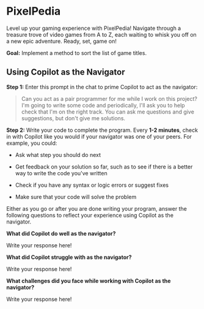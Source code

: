 # PixelPedia

Level up your gaming experience with PixelPedia! Navigate through a treasure trove of video games from A to Z, each waiting to whisk you off on a new epic adventure. Ready, set, game on!

**Goal:** Implement a method to sort the list of game titles.

## Using Copilot as the Navigator

**Step 1:** Enter this prompt in the chat to prime Copilot to act as the navigator:

> Can you act as a pair programmer for me while I work on this project? I'm going to write some code and periodically, I'll ask you to help check that I'm on the right track. You can ask me questions and give suggestions, but don't give me solutions.

**Step 2:** Write your code to complete the program. Every **1-2 minutes**, check in with Copilot like you would if your navigator was one of your peers. For example, you could:

   * Ask what step you should do next

   * Get feedback on your solution so far, such as to see if there is a better way to write the code you've written

   * Check if you have any syntax or logic errors or suggest fixes

   * Make sure that your code will solve the problem

Either as you go or after you are done writing your program, answer the following questions to reflect your experience using Copilot as the navigator.

**What did Copilot do well as the navigator?**

Write your response here!

**What did Copilot struggle with as the navigator?**

Write your response here!

**What challenges did you face while working with Copilot as the navigator?**

Write your response here!
